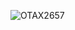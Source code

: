![OTAX2657](https://github.com/SFC-hacker/MK7-Plugin-Deluxe-2.0.3/assets/67318218/9f995de6-7406-4ad4-90c0-a5f7318fd253)
